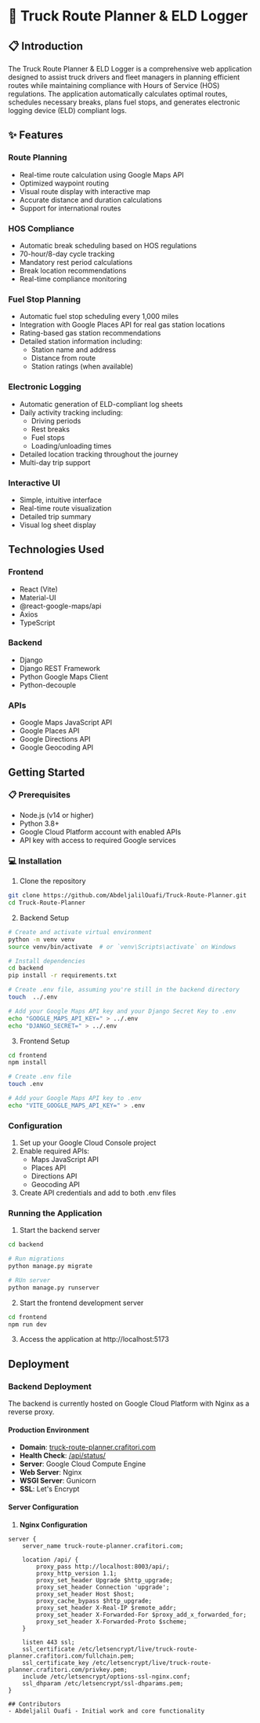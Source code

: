 # 🚚 Truck Route Planner & ELD Logger

## 📋 Introduction

The Truck Route Planner & ELD Logger is a comprehensive web application designed to assist truck drivers and fleet managers in planning efficient routes while maintaining compliance with Hours of Service (HOS) regulations. The application automatically calculates optimal routes, schedules necessary breaks, plans fuel stops, and generates electronic logging device (ELD) compliant logs.

## ✨ Features

### Route Planning
- Real-time route calculation using Google Maps API
- Optimized waypoint routing
- Visual route display with interactive map
- Accurate distance and duration calculations
- Support for international routes

### HOS Compliance
- Automatic break scheduling based on HOS regulations
- 70-hour/8-day cycle tracking
- Mandatory rest period calculations
- Break location recommendations
- Real-time compliance monitoring

### Fuel Stop Planning
- Automatic fuel stop scheduling every 1,000 miles
- Integration with Google Places API for real gas station locations
- Rating-based gas station recommendations
- Detailed station information including:
  - Station name and address
  - Distance from route
  - Station ratings (when available)

### Electronic Logging
- Automatic generation of ELD-compliant log sheets
- Daily activity tracking including:
  - Driving periods
  - Rest breaks
  - Fuel stops
  - Loading/unloading times
- Detailed location tracking throughout the journey
- Multi-day trip support

### Interactive UI
- Simple, intuitive interface
- Real-time route visualization
- Detailed trip summary
- Visual log sheet display

## Technologies Used

### Frontend
- React (Vite)
- Material-UI
- @react-google-maps/api
- Axios
- TypeScript

### Backend
- Django
- Django REST Framework
- Python Google Maps Client
- Python-decouple

### APIs
- Google Maps JavaScript API
- Google Places API
- Google Directions API
- Google Geocoding API

## Getting Started

### 📋 Prerequisites
- Node.js (v14 or higher)
- Python 3.8+
- Google Cloud Platform account with enabled APIs
- API key with access to required Google services

### 💻 Installation

1. Clone the repository
```bash
git clone https://github.com/AbdeljalilOuafi/Truck-Route-Planner.git
cd Truck-Route-Planner
```

2. Backend Setup
```bash
# Create and activate virtual environment
python -m venv venv
source venv/bin/activate  # or `venv\Scripts\activate` on Windows

# Install dependencies
cd backend
pip install -r requirements.txt

# Create .env file, assuming you're still in the backend directory
touch  ../.env

# Add your Google Maps API key and your Django Secret Key to .env 
echo "GOOGLE_MAPS_API_KEY=" > ../.env
echo "DJANGO_SECRET=" > ../.env

```

3. Frontend Setup
```bash
cd frontend
npm install

# Create .env file
touch .env

# Add your Google Maps API key to .env
echo "VITE_GOOGLE_MAPS_API_KEY=" > .env

```

### Configuration
1. Set up your Google Cloud Console project
2. Enable required APIs:
   - Maps JavaScript API
   - Places API
   - Directions API
   - Geocoding API
3. Create API credentials and add to both .env files

### Running the Application
1. Start the backend server
```bash
cd backend

# Run migrations
python manage.py migrate

# RUn server
python manage.py runserver
```

2. Start the frontend development server
```bash
cd frontend
npm run dev
```

3. Access the application at http://localhost:5173


## Deployment

### Backend Deployment
The backend is currently hosted on Google Cloud Platform with Nginx as a reverse proxy.

#### Production Environment
- **Domain**: [truck-route-planner.crafitori.com](https://truck-route-planner.crafitori.com)
- **Health Check**: [/api/status/](https://truck-route-planner.crafitori.com/api/status/)
- **Server**: Google Cloud Compute Engine
- **Web Server**: Nginx
- **WSGI Server**: Gunicorn
- **SSL**: Let's Encrypt

#### Server Configuration

1. **Nginx Configuration**
```nginx
server {
    server_name truck-route-planner.crafitori.com;

    location /api/ {
        proxy_pass http://localhost:8003/api/;
        proxy_http_version 1.1;
        proxy_set_header Upgrade $http_upgrade;
        proxy_set_header Connection 'upgrade';
        proxy_set_header Host $host;
        proxy_cache_bypass $http_upgrade;
        proxy_set_header X-Real-IP $remote_addr;
        proxy_set_header X-Forwarded-For $proxy_add_x_forwarded_for;
        proxy_set_header X-Forwarded-Proto $scheme;
    }

    listen 443 ssl;
    ssl_certificate /etc/letsencrypt/live/truck-route-planner.crafitori.com/fullchain.pem;
    ssl_certificate_key /etc/letsencrypt/live/truck-route-planner.crafitori.com/privkey.pem;
    include /etc/letsencrypt/options-ssl-nginx.conf;
    ssl_dhparam /etc/letsencrypt/ssl-dhparams.pem;
}

## Contributors
- Abdeljalil Ouafi - Initial work and core functionality